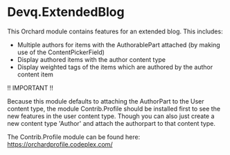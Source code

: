 # Devq.ExtendedBlog

This Orchard module contains features for an extended blog. This includes:

- Multiple authors for items with the AuthorablePart attached (by making use of the ContentPickerField)
- Display authored items with the author content type
- Display weighted tags of the items which are authored by the author content item


!! IMPORTANT !!

Because this module defaults to attaching the AuthorPart to the User content type, the module Contrib.Profile should be installed first to see the new features in the user content type.
Though you can also just create a new content type 'Author' and attach the authorpart to that content type.

The Contrib.Profile module can be found here: https://orchardprofile.codeplex.com/
